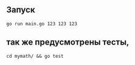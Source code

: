 ## Запуск 
```
go run main.go 123 123 123
```
## так же предусмотрены тесты, 
```
cd mymath/ && go test
```